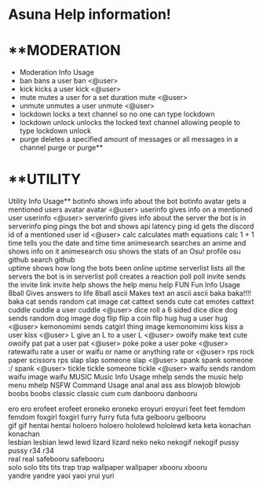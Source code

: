 # Asuna Help information!
# **MODERATION
* Moderation	Info	Usage
* ban	bans a user	ban <@user>
* kick	kicks a user	kick <@user>
* mute	mutes a user for a set duration	mute <@user>
* unmute	unmutes a user	unmute <@user>
* lockdown	locks a text channel so no one can type	lockdown
* lockdown unlock	unlocks the locked text channel allowing people to type	lockdown unlock
* purge	deletes a specified amount of messages or all messages in a channel	purge <number> or purge**
# **UTILITY
Utility	Info	Usage**
botinfo	shows info about the bot	botinfo
avatar	gets a mentioned users avatar	avatar <@user>
userinfo	gives info on a mentioned user	userinfo <@user>
serverinfo	gives info about the server the bot is in	serverinfo
ping	pings the bot and shows api latency	ping
id	gets the discord id of a mentioned user	id <@user>
calc	calculates math equations	calc 1 + 1
time	tells you the date and time	time
animesearch	searches an anime and shows info on it	animesearch <anime tittle>
osu	shows the stats of an Osu! profile	osu <osu profile>
github	search github	
uptime	shows how long the bots been online	uptime
serverlist	lists all the servers the bot is in	serverlist
poll	creates a reaction poll	poll <question>
invite	sends the invite link	invite
help	shows the help menu	help
FUN
Fun	Info	Usage
8ball	Gives answers to life	8ball <question>
ascii	Makes text an ascii	ascii <text>
baka	baka!!!!	baka
cat	sends random cat image	cat
cattext	sends cute cat emotes	cattext
cuddle	cuddle a user	cuddle <@user>
dice	roll a 6 sided dice	dice
dog	sends random dog image	dog
flip	flip a coin	flip
hug	hug a user	hug <@user>
kemonomimi	sends catgirl thing image	kemonomimi
kiss	kiss a user	kiss <@user>
L	give an L to a user	L <@user>
owoify	make text cute	owoify <text>
pat	pat a user	pat <@user>
poke	poke a user	poke <@user>
ratewaifu	rate a user or waifu or name or anything	rate <text> or <@user>
rps	rock paper scissors	rps
slap	slap someone	slap <@user>
spank	spank someone :/	spank <@user>
tickle	tickle someone	tickle <@user>
waifu	sends random waifu image	waifu
MUSIC
Music	Info	Usage
mhelp	sends the music help menu	mhelp
NSFW
Command	Usage
anal	anal
ass	ass
blowjob	blowjob
boobs	boobs
classic	classic
cum	cum
danbooru	danbooru <search query>
ero	ero
erofeet	erofeet
eroneko	eroneko
eroyuri	eroyuri
feet	feet
femdom	femdom
foxgirl	foxgirl
furry	furry
futa	futa
gelbooru	gelbooru <search query>
gif	gif
hentai	hentai
holoero	holoero
hololewd	hololewd
keta	keta
konachan	konachan <search query>
lesbian	lesbian
lewd	lewd
lizard	lizard
neko	neko
nekogif	nekogif
pussy	pussy
r34	r34 <search query>
real	real
safebooru	safebooru <search query>
solo	solo
tits	tits
trap	trap
wallpaper	wallpaper
xbooru	xbooru <search query>
yandre	yandre
yaoi	yaoi
yrui	yuri
